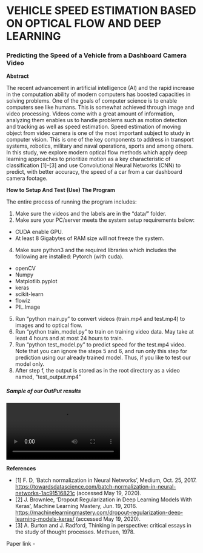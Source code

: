 # **VEHICLE SPEED ESTIMATION BASED ON OPTICAL FLOW AND DEEP LEARNING**
### **Predicting the Speed of a Vehicle from a Dashboard Camera Video**
**Abstract**

The recent advancement in artificial intelligence (AI) and the rapid increase in the computation ability of modern computers has boosted capacities in solving problems. One of the goals of computer science is to enable computers see like humans. This is somewhat achieved through image and video processing. Videos come with a great amount of information, analyzing them enables us to handle problems such as motion detection and tracking as well as speed estimation. Speed estimation of moving object from video camera is one of the most important subject to study in computer vision. This is one of the key components to address in transport systems, robotics, military and naval operations, sports and among others. In this study, we explore modern optical flow methods which apply deep learning approaches to prioritize motion as a key characteristic of classification [1]–[3] and use Convolutional Neural Networks (CNN) to predict, with better accuracy, the speed of a car from a car dashboard camera footage.
 
**How to Setup And Test (Use) The Program**
 
  The entire process of running the program includes:
1.  Make sure the videos and the labels are in the “data/” folder.
2.  Make sure your PC/server meets the system setup requirements below:
- CUDA enable GPU.
- At least 8 Gigabytes of RAM size will not freeze the system.
4.  Make sure python3 and the required libraries which includes the following are installed:
    Pytorch (with cuda).
- openCV
- Numpy
- Matplotlib.pyplot
- keras
- scikit-learn
- flowiz
- PIL.Image
5. Run “python main.py” to convert videos (train.mp4 and test.mp4) to images and to optical flow.
6. Run “python train_model.py” to train on training video data. May take at least 4 hours and at most 24 hours to train.
7. Run “python test_model.py” to predict speed for the test.mp4 video. Note that you can ignore the steps 5 and 6, and run only this step for prediction using our already trained model. Thus, if you like to test our model only.
8. After step f, the output is stored as in the root directory as a video named, “test_output.mp4”

##### Sample of our OutPut results
![Video 1](https://github.com/jizzel/speed-prediction/blob/master/OutputSample/1.mp4)

**References**
- [1]	F. D, ‘Batch normalization in Neural Networks’, Medium, Oct. 25, 2017. https://towardsdatascience.com/batch-normalization-in-neural-networks-1ac91516821c (accessed May 19, 2020).
- [2]	J. Brownlee, ‘Dropout Regularization in Deep Learning Models With Keras’, Machine Learning Mastery, Jun. 19, 2016. https://machinelearningmastery.com/dropout-regularization-deep-learning-models-keras/ (accessed May 19, 2020).
- [3]	A. Burton and J. Radford, Thinking in perspective: critical essays in the study of thought processes. Methuen, 1978.

Paper link - 
